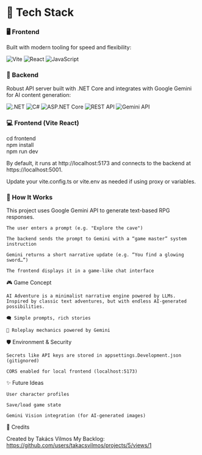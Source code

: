 # 🧩 Tech Stack

### 🖥️ Frontend

Built with modern tooling for speed and flexibility:

<div align="left"> <img src="https://img.shields.io/badge/Vite-646CFF?style=for-the-badge&logo=vite&logoColor=white" alt="Vite" /> <img src="https://img.shields.io/badge/React-61DAFB?style=for-the-badge&logo=react&logoColor=white" alt="React" /> <img src="https://img.shields.io/badge/JavaScript-F7DF1E?style=for-the-badge&logo=javascript&logoColor=black" alt="JavaScript" /> 
  
### 🔧 Backend

Robust API server built with .NET Core and integrates with Google Gemini for AI content generation:

<div align="left"> <img src="https://img.shields.io/badge/.NET-512BD4?style=for-the-badge&logo=dotnet&logoColor=white" alt=".NET" /> <img src="https://img.shields.io/badge/C%23-239120?style=for-the-badge&logo=c-sharp&logoColor=white" alt="C#" /> <img src="https://img.shields.io/badge/ASP.NET%20Core-5C2D91?style=for-the-badge&logo=dotnet&logoColor=white" alt="ASP.NET Core" /> <img src="https://img.shields.io/badge/REST%20API-6DB33F?style=for-the-badge&logo=postman&logoColor=white" alt="REST API" /> <img src="https://img.shields.io/badge/Gemini%20API-4285F4?style=for-the-badge&logo=google&logoColor=white" alt="Gemini API" /> </div> 


### 💻 Frontend (Vite React)

  <p>
  cd frontend<br>
  npm install<br>
  npm run dev<br>
  </p>

By default, it runs at http://localhost:5173 and connects to the backend at https://localhost:5001.

Update your vite.config.ts or vite.env as needed if using proxy or variables.

### 🧠 How It Works

This project uses Google Gemini API to generate text-based RPG responses.

    The user enters a prompt (e.g. "Explore the cave")

    The backend sends the prompt to Gemini with a “game master” system instruction

    Gemini returns a short narrative update (e.g. “You find a glowing sword…”)

    The frontend displays it in a game-like chat interface

🎮 Game Concept

    AI Adventure is a minimalist narrative engine powered by LLMs. Inspired by classic text adventures, but with endless AI-generated possibilities.

    🗨️ Simple prompts, rich stories

    🎲 Roleplay mechanics powered by Gemini

🛡️ Environment & Security

    Secrets like API keys are stored in appsettings.Development.json (gitignored)

    CORS enabled for local frontend (localhost:5173)
    

✨ Future Ideas

    User character profiles

    Save/load game state

    Gemini Vision integration (for AI-generated images)

🤝 Credits

Created by Takács Vilmos
My Backlog: https://github.com/users/takacsvilmos/projects/5/views/1
